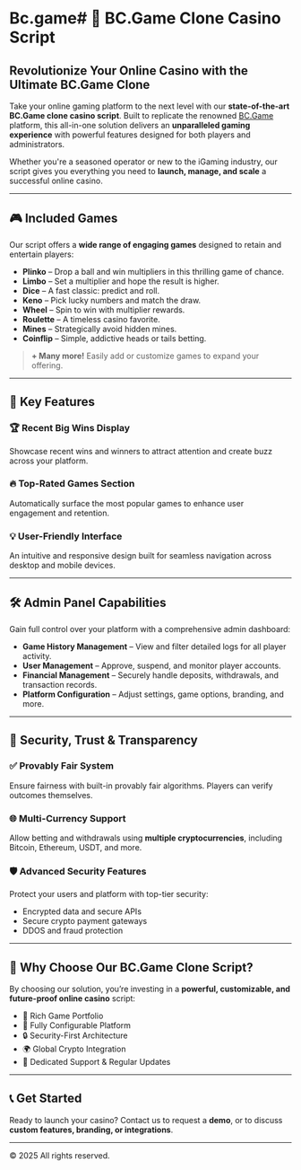 # Bc.game# 🎰 BC.Game Clone Casino Script

## Revolutionize Your Online Casino with the Ultimate BC.Game Clone

Take your online gaming platform to the next level with our **state-of-the-art BC.Game clone casino script**. Built to replicate the renowned [BC.Game](https://bc.game) platform, this all-in-one solution delivers an **unparalleled gaming experience** with powerful features designed for both players and administrators.

Whether you're a seasoned operator or new to the iGaming industry, our script gives you everything you need to **launch, manage, and scale** a successful online casino.

---

## 🎮 Included Games

Our script offers a **wide range of engaging games** designed to retain and entertain players:

- **Plinko** – Drop a ball and win multipliers in this thrilling game of chance.
- **Limbo** – Set a multiplier and hope the result is higher.
- **Dice** – A fast classic: predict and roll.
- **Keno** – Pick lucky numbers and match the draw.
- **Wheel** – Spin to win with multiplier rewards.
- **Roulette** – A timeless casino favorite.
- **Mines** – Strategically avoid hidden mines.
- **Coinflip** – Simple, addictive heads or tails betting.

> **+ Many more!** Easily add or customize games to expand your offering.

---

## 🚀 Key Features

### 🏆 Recent Big Wins Display

Showcase recent wins and winners to attract attention and create buzz across your platform.

### 🔥 Top-Rated Games Section

Automatically surface the most popular games to enhance user engagement and retention.

### 💡 User-Friendly Interface

An intuitive and responsive design built for seamless navigation across desktop and mobile devices.

---

## 🛠️ Admin Panel Capabilities

Gain full control over your platform with a comprehensive admin dashboard:

- **Game History Management** – View and filter detailed logs for all player activity.
- **User Management** – Approve, suspend, and monitor player accounts.
- **Financial Management** – Securely handle deposits, withdrawals, and transaction records.
- **Platform Configuration** – Adjust settings, game options, branding, and more.

---

## 🔐 Security, Trust & Transparency

### ✅ Provably Fair System

Ensure fairness with built-in provably fair algorithms. Players can verify outcomes themselves.

### 🌐 Multi-Currency Support

Allow betting and withdrawals using **multiple cryptocurrencies**, including Bitcoin, Ethereum, USDT, and more.

### 🛡️ Advanced Security Features

Protect your users and platform with top-tier security:

- Encrypted data and secure APIs
- Secure crypto payment gateways
- DDOS and fraud protection

---

## 💼 Why Choose Our BC.Game Clone Script?

By choosing our solution, you’re investing in a **powerful, customizable, and future-proof online casino** script:

- 🎲 Rich Game Portfolio
- 🔧 Fully Configurable Platform
- 🔒 Security-First Architecture
- 🌍 Global Crypto Integration
- 🤝 Dedicated Support & Regular Updates

---

## 📞 Get Started

Ready to launch your casino? Contact us to request a **demo**, or to discuss **custom features, branding, or integrations**.

---

© 2025 All rights reserved.
